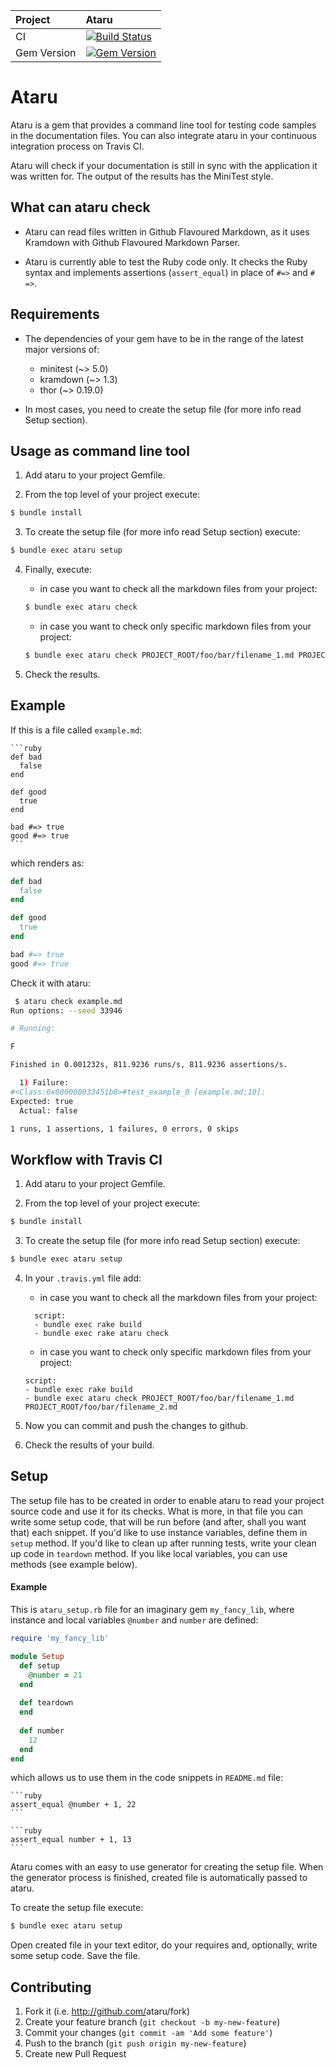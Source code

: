 | Project         | Ataru
|:----------------|:--------------------------------------------------
| CI              | [![Build Status](https://travis-ci.org/CodePadawans/ataru.svg?branch=master)](https://travis-ci.org/CodePadawans/ataru)
| Gem Version     | [![Gem Version](https://badge.fury.io/rb/ataru.svg)](http://badge.fury.io/rb/ataru)

# Ataru

Ataru is a gem that provides a command line tool for testing code samples in the documentation files.
You can also integrate ataru in your continuous integration process on Travis CI.

Ataru will check if your documentation is still in sync with the application it was written for.
The output of the results has the MiniTest style.

## What can ataru check

- Ataru can read files written in Github Flavoured Markdown, as it uses Kramdown with Github Flavoured Markdown Parser.

- Ataru is currently able to test the Ruby code only.
It checks the Ruby syntax and implements assertions (`assert_equal`) in place of `#=>` and `# =>`.

## Requirements

- The dependencies of your gem have to be in the range of the latest major versions of:

    - minitest (~> 5.0)
    - kramdown (~> 1.3)
    - thor (~> 0.19.0)

- In most cases, you need to create the setup file (for more info read Setup section).

## Usage as command line tool

1. Add ataru to your project Gemfile.

2. From the top level of your project execute:

  ```sh
  $ bundle install
  ```

3. To create the setup file (for more info read Setup section) execute:
  ```sh
  $ bundle exec ataru setup
  ```

4. Finally, execute:
    - in case you want to check all the markdown files from your project:
    
    ```sh
    $ bundle exec ataru check
    ```
    - in case you want to check only specific markdown files from your project:

    ```sh
    $ bundle exec ataru check PROJECT_ROOT/foo/bar/filename_1.md PROJECT_ROOT/foo/bar/filename_2.md
    ```
5. Check the results.

## Example

If this is a file called `example.md`:

    ```ruby
    def bad
      false
    end

    def good
      true
    end

    bad #=> true
    good #=> true
    ```
    

which renders as:

```ruby
def bad
  false
end

def good
  true
end

bad #=> true
good #=> true
```
    
Check it with ataru:

```sh 
 $ ataru check example.md
Run options: --seed 33946

# Running:

F

Finished in 0.001232s, 811.9236 runs/s, 811.9236 assertions/s.

  1) Failure:
#<Class:0x000000033451b8>#test_example_0 [example.md:10]:
Expected: true
  Actual: false

1 runs, 1 assertions, 1 failures, 0 errors, 0 skips
```



## Workflow with Travis CI

1. Add ataru to your project Gemfile.

2. From the top level of your project execute:

  ```sh
  $ bundle install
  ```

3. To create the setup file (for more info read Setup section) execute:

  ```sh
  $ bundle exec ataru setup
  ```

4. In your `.travis.yml` file add:
    - in case you want to check all the markdown files from your project:
    
    ```
      script:
      - bundle exec rake build
      - bundle exec rake ataru check
    ```
    - in case you want to check only specific markdown files from your project:
    ```
    script:
    - bundle exec rake build
    - bundle exec ataru check PROJECT_ROOT/foo/bar/filename_1.md PROJECT_ROOT/foo/bar/filename_2.md
    ```
5. Now you can commit and push the changes to github.
6. Check the results of your build. 


## Setup

The setup file has to be created in order to enable ataru to read your project source code and use it for its checks.
What is more, in that file you can write some setup code, that will be run before (and after, shall you want that) each snippet.
If you'd like to use instance variables, define them in `setup` method.
If you'd like to clean up after running tests, write your clean up code in `teardown` method.
If you like local variables, you can use methods (see example below).

#### Example

This is `ataru_setup.rb` file for an imaginary gem `my_fancy_lib`, where instance and local variables `@number` and `number` are defined:

```ruby
require 'my_fancy_lib'

module Setup
  def setup
    @number = 21
  end
  
  def teardown
  end    
  
  def number
    12
  end
end
```
    
which allows us to use them in the code snippets in `README.md` file:

    ```ruby
    assert_equal @number + 1, 22
    ```
    
    ```ruby
    assert_equal number + 1, 13
    ```
    
Ataru comes with an easy to use generator for creating the setup file. When the generator process is finished, created
file is automatically passed to ataru.

To create the setup file execute:

  ```sh
  $ bundle exec ataru setup
  ```

Open created file in your text editor, do your requires and, optionally, write some setup code.
Save the file. 

## Contributing

1. Fork it (i.e. http://github.com/<my-github-username>ataru/fork)
2. Create your feature branch (`git checkout -b my-new-feature`)
3. Commit your changes (`git commit -am 'Add some feature'`)
4. Push to the branch (`git push origin my-new-feature`)
5. Create new Pull Request
